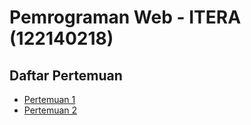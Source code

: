 # Pemrograman Web - ITERA (122140218)

## Daftar Pertemuan

- [Pertemuan 1](https://pemrograman-web-itera-122140218-pertemuan1.vercel.app)
- [Pertemuan 2](https://pemrograman-web-itera-122140218-pertemuan2.vercel.app)
